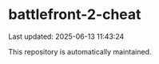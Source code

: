 # battlefront-2-cheat

Last updated: 2025-06-13 11:43:24

This repository is automatically maintained.
